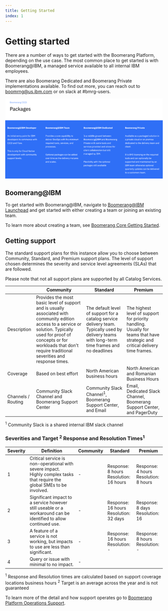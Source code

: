 ```yaml
---
title: Getting Started
index: 1
---
```


# Getting started

There are a number of ways to get started with the Boomerang Platform, depending on the use case. The most common place to get started is with Boomerang@IBM, a managed service available to all internal IBM employees.

There are also Boomerang Dedicated and Boomerang Private implementations available. To find out more, you can reach out to boomrng@us.ibm.com or on slack at #bmrg-users.

![Boomerang Solutions](./assets/img/boomerang-solutions.png)

## Boomerang@IBM

To get started with Boomerang@IBM, navigate to [Boomerang@IBM Launchpad](https://launch.boomerangplatform.net) and get started with either creating a team or joining an existing team.

To learn more about creating a team, see [Boomerang Core Getting Started](/boomerang-core/7.1.0/introduction/getting-started).

## Getting support

The standard support plans for this instance allow you to choose between Community, Standard, and Premium support plans. The level of support chosen determines the severity and service level agreements (SLAs) that are followed. 

Please note that not all support plans are supported by all Catalog Services.

| | Community | Standard | Premium |
| --- | --- | --- | --- |
| Description | Provides the most basic level of support and is usually associated with community edition access to a service or solution. Typically used for proof of concepts or for workloads that don't require traditional severities and response times. | The default level of support for a catalog service delivery team. Typically used by delivery teams with long-term time frames and no deadlines | The highest level of support for priority handling. Usually for teams that have strategic and critical delivery time frames. |
| Coverage | Based on best effort | North American business hours | North American and Romanian Business Hours |
| Channels / Routing | Community Slack Channel and Boomerang Support Center | Community Slack Channel<sup>1</sup>, Boomerang Support Center, and Email | Email, Dedicated Slack Channel, Boomerang Support Center, and PagerDuty |

<sup>1</sup> Community Slack is a shared internal IBM slack channel

### Severities and Target <sup>2</sup> Response and Resolution Times<sup>1</sup>

| Severity | Definition | Community | Standard | Premium |
| --- | --- | --- | --- | --- |
| 1 | Critical service is non-operational with severe impact. Highly complex tasks that require the global SMEs to be involved. | - | Response: 8 hours<br>Resolution: 16 hours | Response: 4 hours<br>Resolution: 8 hours |
| 2 | Significant impact to a service however still useable or a workaround can be identified to allow continued use. | - | Response: 16 hours<br>Resolution: 32 days | Response: 8 days<br>Resolution: 16 |
| 3 | A feature of a service is not working, but impacts to use are less than significant. | - | Response: 16 hours<br>Resolution: - | Response: 8 hours<br>Resolution: - |
| 4 | Query or issue with minimal to no impact. | - | 

<sup>1</sup> Response and Resolution times are calculated based on support coverage locations business hours
<sup>2</sup> Target is an average across the year and is not guaranteed


To learn more of the detail and how support operates go to [Boomerang Platform Operations Support](/boomerang/operations/support).